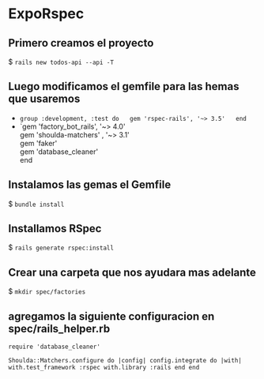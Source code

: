 # ExpoRspec #

## Primero creamos el proyecto 
$ `rails new todos-api --api -T`

## Luego modificamos el gemfile para las hemas que usaremos 
*	`group :development, :test do  
	  gem 'rspec-rails', '~> 3.5'  
	end`
*  `gem 'factory_bot_rails', '~> 4.0'  
	  gem 'shoulda-matchers' , '~> 3.1'  
	  gem 'faker'  
	  gem 'database_cleaner'  
	end

## Instalamos las gemas el Gemfile
$	`bundle install`
## Installamos RSpec
$ `rails generate rspec:install`
## Crear una carpeta que nos ayudara mas adelante
$ `mkdir spec/factories`
## agregamos la siguiente configuracion en spec/rails_helper.rb
`require 'database_cleaner'`

`Shoulda::Matchers.configure do |config|
  config.integrate do |with|
    with.test_framework :rspec
    with.library :rails
  end
end
`
